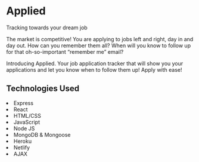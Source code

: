 # Applied
Tracking towards your dream job

The market is competitive! You are applying to jobs left and right, day in and day out. 
How can you remember them all? When will you know to follow up for that oh-so-important “remember me” email?

Introducing Applied.
Your job application tracker that will show you your applications and let you know when to follow them up! Apply with ease!

## Technologies Used
<li>Express</li>
<li>React</li>
<li>HTML/CSS</li>
<li>JavaScript</li>
<li>Node JS</li>
<li>MongoDB & Mongoose</li>
<li>Heroku</li>
<li>Netlify</li>
<li>AJAX</li>